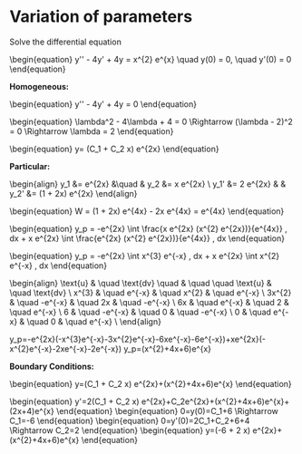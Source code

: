 # Variation of parameters
Solve the differential equation

\begin{equation}
y'' - 4y' + 4y = x^{2} e^{x}  \quad y(0) = 0, \quad y'(0) = 0
\end{equation}

**Homogeneous:**

\begin{equation}
y'' - 4y' + 4y = 0
\end{equation}

\begin{equation}
\lambda^2 - 4\lambda + 4 = 0 \Rightarrow (\lambda - 2)^2 = 0 \Rightarrow \lambda = 2
\end{equation}

\begin{equation}
y= (C_1 + C_2 x) e^{2x}
\end{equation}

**Particular:**

\begin{align}
y_1   &= e^{2x}          &\quad & y_2   &= x e^{2x} \\
y_1'  &= 2 e^{2x}        &      & y_2'  &= (1 + 2x) e^{2x}
\end{align}

\begin{equation}
W = (1 + 2x) e^{4x} - 2x e^{4x} = e^{4x}
\end{equation}

\begin{equation}
y_p = -e^{2x} \int \frac{x e^{2x} (x^{2} e^{2x})}{e^{4x}} \, dx + x e^{2x} \int \frac{e^{2x} (x^{2} e^{2x})}{e^{4x}} \, dx
\end{equation}

\begin{equation}
y_p = -e^{2x} \int x^{3} e^{-x} \, dx + x e^{2x} \int x^{2} e^{-x} \, dx
\end{equation}

\begin{align}
\text{u} & \quad \text{dv} \quad & \quad \quad \text{u} & \quad \text{dv} \\
x^{3}   & \quad e^{-x}  & \quad x^{2} & \quad e^{-x} \\
3x^{2}  & \quad -e^{-x} & \quad 2x    & \quad -e^{-x} \\
6x      & \quad e^{-x}  & \quad 2     & \quad e^{-x} \\
6       & \quad -e^{-x} & \quad 0     & \quad -e^{-x} \\
0       & \quad e^{-x}  & \quad 0     & \quad e^{-x} \\
\end{align}

y_p=-e^{2x}(-x^{3}e^{-x}-3x^{2}e^{-x}-6xe^{-x}-6e^{-x})+xe^{2x}(-x^{2}e^{-x}-2xe^{-x}-2e^{-x})
y_p=(x^{2}+4x+6)e^{x}

**Boundary Conditions:**

\begin{equation}
y=(C_1 + C_2 x) e^{2x}+(x^{2}+4x+6)e^{x}
\end{equation}

\begin{equation}
y'=2(C_1 + C_2 x) e^{2x}+C_2e^{2x}+(x^{2}+4x+6)e^{x}+(2x+4)e^{x}
\end{equation}
\begin{equation}
0=y(0)=C_1+6 \Rightarrow C_1=-6
\end{equation}
\begin{equation}
0=y'(0)=2C_1+C_2+6+4 \Rightarrow C_2=2
\end{equation}
\begin{equation}
y=(-6 + 2 x) e^{2x}+(x^{2}+4x+6)e^{x}
\end{equation}